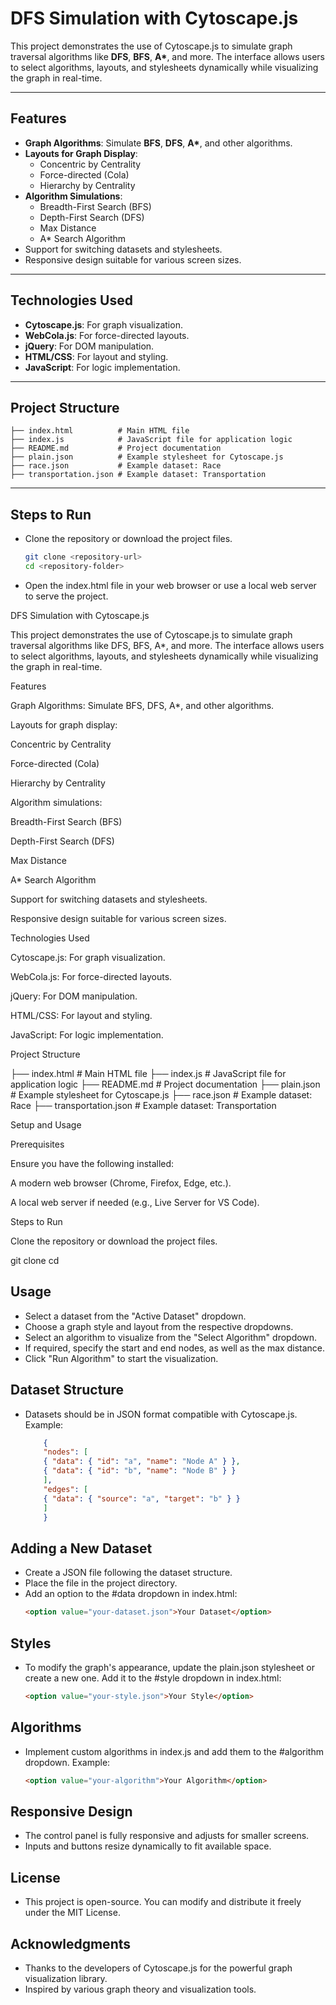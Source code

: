 # **DFS Simulation with Cytoscape.js**

This project demonstrates the use of Cytoscape.js to simulate graph traversal algorithms like **DFS**, **BFS**, **A\***, and more. The interface allows users to select algorithms, layouts, and stylesheets dynamically while visualizing the graph in real-time.

---

## **Features**

- **Graph Algorithms**: Simulate **BFS**, **DFS**, **A\***, and other algorithms.
- **Layouts for Graph Display**:
  - Concentric by Centrality
  - Force-directed (Cola)
  - Hierarchy by Centrality
- **Algorithm Simulations**:
  - Breadth-First Search (BFS)
  - Depth-First Search (DFS)
  - Max Distance
  - A\* Search Algorithm
- Support for switching datasets and stylesheets.
- Responsive design suitable for various screen sizes.

---

## **Technologies Used**

- **Cytoscape.js**: For graph visualization.
- **WebCola.js**: For force-directed layouts.
- **jQuery**: For DOM manipulation.
- **HTML/CSS**: For layout and styling.
- **JavaScript**: For logic implementation.

---

## **Project Structure**

```plaintext
├── index.html          # Main HTML file
├── index.js            # JavaScript file for application logic
├── README.md           # Project documentation
├── plain.json          # Example stylesheet for Cytoscape.js
├── race.json           # Example dataset: Race
├── transportation.json # Example dataset: Transportation

```

---

## **Steps to Run**

- Clone the repository or download the project files.

  ```bash
  git clone <repository-url>
  cd <repository-folder>

  ```

- Open the index.html file in your web browser or use a local web server to serve the project.

DFS Simulation with Cytoscape.js

This project demonstrates the use of Cytoscape.js to simulate graph traversal algorithms like DFS, BFS, A\*, and more. The interface allows users to select algorithms, layouts, and stylesheets dynamically while visualizing the graph in real-time.

Features

Graph Algorithms: Simulate BFS, DFS, A\*, and other algorithms.

Layouts for graph display:

Concentric by Centrality

Force-directed (Cola)

Hierarchy by Centrality

Algorithm simulations:

Breadth-First Search (BFS)

Depth-First Search (DFS)

Max Distance

A\* Search Algorithm

Support for switching datasets and stylesheets.

Responsive design suitable for various screen sizes.

Technologies Used

Cytoscape.js: For graph visualization.

WebCola.js: For force-directed layouts.

jQuery: For DOM manipulation.

HTML/CSS: For layout and styling.

JavaScript: For logic implementation.

Project Structure

├── index.html # Main HTML file
├── index.js # JavaScript file for application logic
├── README.md # Project documentation
├── plain.json # Example stylesheet for Cytoscape.js
├── race.json # Example dataset: Race
├── transportation.json # Example dataset: Transportation

Setup and Usage

Prerequisites

Ensure you have the following installed:

A modern web browser (Chrome, Firefox, Edge, etc.).

A local web server if needed (e.g., Live Server for VS Code).

Steps to Run

Clone the repository or download the project files.

git clone <repository-url>
cd <repository-folder>

## **Usage**

- Select a dataset from the "Active Dataset" dropdown.
- Choose a graph style and layout from the respective dropdowns.
- Select an algorithm to visualize from the "Select Algorithm" dropdown.
- If required, specify the start and end nodes, as well as the max distance.
- Click "Run Algorithm" to start the visualization.

## **Dataset Structure**

- Datasets should be in JSON format compatible with Cytoscape.js. Example:

  ```Json
      {
      "nodes": [
      { "data": { "id": "a", "name": "Node A" } },
      { "data": { "id": "b", "name": "Node B" } }
      ],
      "edges": [
      { "data": { "source": "a", "target": "b" } }
      ]
      }
  ```

## **Adding a New Dataset**

- Create a JSON file following the dataset structure.
- Place the file in the project directory.
- Add an option to the #data dropdown in index.html:
  ```html
  <option value="your-dataset.json">Your Dataset</option>
  ```

## **Styles**

- To modify the graph's appearance, update the plain.json stylesheet or create a new one. Add it to the #style dropdown in index.html:
  ```html
  <option value="your-style.json">Your Style</option>
  ```

## **Algorithms**

- Implement custom algorithms in index.js and add them to the #algorithm dropdown. Example:
  ```html
  <option value="your-algorithm">Your Algorithm</option>
  ```

## **Responsive Design**

- The control panel is fully responsive and adjusts for smaller screens.
- Inputs and buttons resize dynamically to fit available space.

## **License**

- This project is open-source. You can modify and distribute it freely under the MIT License.

## **Acknowledgments**

- Thanks to the developers of Cytoscape.js for the powerful graph visualization library.
- Inspired by various graph theory and visualization tools.

```

```
